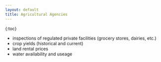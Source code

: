 ```yaml
---
layout: default
title: Agricultural Agencies
---
```


{:toc}

* inspections of regulated private facilities (grocery stores, dairies, etc.)
* crop yields (historical and current)
* land rental prices
* water availability and useage
